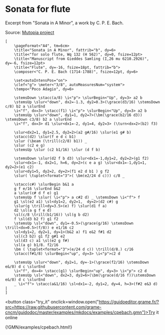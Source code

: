 
# Sonata for flute

Excerpt from "Sonata in A Minor", a work by C. P. E. Bach.   

Source: [Mutopia project](https://www.mutopiaproject.org/ftp/BachCPE/Wq132/Sonata_solo_flute_a_min-fl/Sonata_solo_flute_a_min-fl-a4.pdf)

~~~~~~
[
	\pageFormat<"A4", tm=6cm>
	\title<"Sonata in A Minor", fattrib="b", dy=6>
	\title<"for solo flute, Wq 132 (H 562)", dy=0, fsize=12pt>
	\title<"Manuscript from Gieddes Samling (I,26 mu 6210.2926)", dy=-6, fsize=12pt>
	\title<"Flute", dy=-16, fsize=18pt, fattrib="b">
	\composer<"C. P. E. Bach (1714-1788)", fsize=12pt, dy=6>

	\set<autoIntensPos="on">
	\clef<"g"> \meter<"3/8", autoMeasuresNum="system"> 
	\tempo<"Poco Adagio", dy=6>

	\stemsDown \stacc(a/8) \i<"p"> \slurBegin<"Up", dy=3> a2 b 
	\stemsUp \slur<"down", dx2=-1.3, dy2=0.3>(\grace(d3/16) \stemsDown c/8) b2 a \slurEnd
	\i<"f", dx=3> \stacc(f1) \i<"p"> \slurBegin<"Up", dy=3> a2 b
	\stemsUp \slur<"down", dy1=1, dy2=7>(\bm(\grace(b2/16 d3)) \stemsDown c3/8) b2 a \slurEnd
	\i<"f", dx=3> d1 \slur<dx1=-2, dy1=4, dy2=3> (\turn<dx=2>(b2) f3)

	\slur<dx2=1, dy1=2.5, dy2=2>(a2 g#/16) \slur(e1 g# b)
	\stacc(d2) \slur(f e d c b1)
	\slur (\beam (\trill(c2/8) b1)) _ 
	\slur (c2 e g)
	\stemsUp \slur (c2 b1/16) \slur (d f b)

	\stemsDown \slur(d2 f b d3) \slur<dx1=-1,dy1=2, dy2=2>(g1 f2)
	\slur<dx1=-1, dx2=1, h=6, dy=2>(c e a g) \slur<dx1=-1,dy1=1, dy2=2>(e1 c2)
	\slur<dy1=5, dy2=2, dy=2>(f1 e2 d b1 ) g f2
	\slur( \tuplet<format="3">( \bm(e2/24 d c))) c/8 _

	\stacc(c#) \slurBegin b&1 a
	g f e/16 \slurEnd b&2
	a \slur(c# d f e) g1
	\stemsUp f \slur( \i<"p"> a c#2 d) _ \stemsDown \i<"f"> f
	g1 \sl(e2 a1) \sl<dy1=2, dy2=1,  dy=2>(d2 c#) g
	\slur(g \trill<dy=3.5>(e) f) \slur(d1 f a)
	d2 \sl(a g f e d)
	\sl(c/8 \trill(b1/16)) \sl(g b d2)
	f \sl(d3 b2 f) g1 f2
	\stemsUp \sl<"down", dy1=-0.5>(\grace(g/16) \stemsDown \trill<dx=0.5>(f/8)) e e1/16 c2
	\sl<dy1=2, dy2=1, dy=1>(b&2 a) f1 e&2 f#1 d2
	\sl(c3 b2) g1 f2 g#1 e2
	\sl(d3 c) a1 \sl(e2 g f#)
	\sl(a g) b1/8. f2/16
	\bm ( \tuplet<format="3">(e/24 d c)) \trill(d/8.) c/16
	\stacc(f#1/8) \slurBegin<"up", dy=3> \i<"p">c2 d

	\stemsUp \slur<"down", dy2=1, dy=-1>(\grace(f2/16) \stemsDown e&/8) d c \slurEnd
	\i<"f", dx=4> \stacc(g1) \slurBegin<"up", dy=3> \i<"p"> c2 d 
	\stemsUp \sl<"down", dx2=3, dy2=6>(\bm(\grace(d/16 f))\stemsDown e&/8) d c \slurEnd
	_ \i<"f"> \stacc(a&1/16) \sl<dx1=-2, dy1=2, dy=4, h=3>(f#2 e&3 d) |
]
~~~~~~


<button class="try_it" onclick=window.open("https://guidoeditor.grame.fr/?src=https://raw.githubusercontent.com/grame-cncm/guidodoc/master/examples/mkdocs/examples/cpebach.gmn")>Try it online</button>

{!GMN/examples/cpebach.html!}


